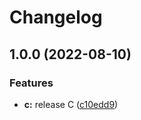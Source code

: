 # Changelog

## 1.0.0 (2022-08-10)


### Features

* **c:** release C ([c10edd9](https://github.com/zenbusiness/monorepo-sandbox/commit/c10edd98abed25ed9866e867d8869e05af65a311))
